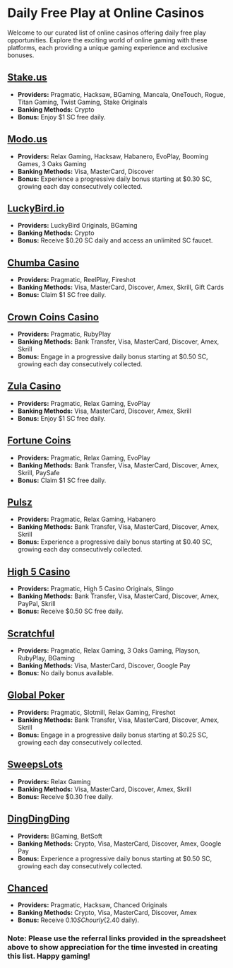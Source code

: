 # Daily Free Play at Online Casinos

Welcome to our curated list of online casinos offering daily free play opportunities. Explore the exciting world of online gaming with these platforms, each providing a unique gaming experience and exclusive bonuses.

## [Stake.us](https://stake.us/?c=6992f60f5a)
- **Providers:** Pragmatic, Hacksaw, BGaming, Mancala, OneTouch, Rogue, Titan Gaming, Twist Gaming, Stake Originals
- **Banking Methods:** Crypto
- **Bonus:** Enjoy $1 SC free daily.

## [Modo.us](https://modo.us?referralCode=_MZ4Iv2bx3tX)
- **Providers:** Relax Gaming, Hacksaw, Habanero, EvoPlay, Booming Games, 3 Oaks Gaming
- **Banking Methods:** Visa, MasterCard, Discover
- **Bonus:** Experience a progressive daily bonus starting at $0.30 SC, growing each day consecutively collected.

## [LuckyBird.io](https://luckybird.vip/?c=c_superdoob)
- **Providers:** LuckyBird Originals, BGaming
- **Banking Methods:** Crypto
- **Bonus:** Receive $0.20 SC daily and access an unlimited SC faucet.

## [Chumba Casino](https://lobby.chumbacasino.com)
- **Providers:** Pragmatic, ReelPlay, Fireshot
- **Banking Methods:** Visa, MasterCard, Discover, Amex, Skrill, Gift Cards
- **Bonus:** Claim $1 SC free daily.

## [Crown Coins Casino](https://crowncoinscasino.com/?utm_campaign=e8a124de-7d1b-433c-af63-ebef876b37da)
- **Providers:** Pragmatic, RubyPlay
- **Banking Methods:** Bank Transfer, Visa, MasterCard, Discover, Amex, Skrill
- **Bonus:** Engage in a progressive daily bonus starting at $0.50 SC, growing each day consecutively collected.

## [Zula Casino](https://zulacasino.com/register/3be51717-227b-4495-a83a-65f7d75d4ed1)
- **Providers:** Pragmatic, Relax Gaming, EvoPlay
- **Banking Methods:** Visa, MasterCard, Discover, Amex, Skrill
- **Bonus:** Enjoy $1 SC free daily.

## [Fortune Coins](https://fortunecoins.com/register/5640b2d2-28cf-4ec1-97d4-1f22b7ff6aaa)
- **Providers:** Pragmatic, Relax Gaming, EvoPlay
- **Banking Methods:** Bank Transfer, Visa, MasterCard, Discover, Amex, Skrill, PaySafe
- **Bonus:** Claim $1 SC free daily.

## [Pulsz](https://pulsz.com/?invited_by=34wfnt)
- **Providers:** Pragmatic, Relax Gaming, Habanero
- **Banking Methods:** Bank Transfer, Visa, MasterCard, Discover, Amex, Skrill
- **Bonus:** Experience a progressive daily bonus starting at $0.40 SC, growing each day consecutively collected.

## [High 5 Casino](https://high5casino.com/gc?adId=INV001%3Ad00b3r)
- **Providers:** Pragmatic, High 5 Casino Originals, Slingo
- **Banking Methods:** Bank Transfer, Visa, MasterCard, Discover, Amex, PayPal, Skrill
- **Bonus:** Receive $0.50 SC free daily.

## [Scratchful](https://scratchful.com/?r=826086841)
- **Providers:** Pragmatic, Relax Gaming, 3 Oaks Gaming, Playson, RubyPlay, BGaming
- **Banking Methods:** Visa, MasterCard, Discover, Google Pay
- **Bonus:** No daily bonus available.

## [Global Poker](https://globalpoker.com)
- **Providers:** Pragmatic, Slotmill, Relax Gaming, Fireshot
- **Banking Methods:** Bank Transfer, Visa, MasterCard, Discover, Amex, Skrill
- **Bonus:** Engage in a progressive daily bonus starting at $0.25 SC, growing each day consecutively collected.

## [SweepsLots](https://sweepsLots.com)
- **Providers:** Relax Gaming
- **Banking Methods:** Visa, MasterCard, Discover, Amex, Skrill
- **Bonus:** Receive $0.30 free daily.

## [DingDingDing](https://dingdingding.com/?referral=71dddc47-2416-55a1-881a-0b1129861260)
- **Providers:** BGaming, BetSoft
- **Banking Methods:** Crypto, Visa, MasterCard, Discover, Amex, Google Pay
- **Bonus:** Experience a progressive daily bonus starting at $0.50 SC, growing each day consecutively collected.

## [Chanced](https://chanced.com/?aid=26657)
- **Providers:** Pragmatic, Hacksaw, Chanced Originals
- **Banking Methods:** Crypto, Visa, MasterCard, Discover, Amex
- **Bonus:** Receive $0.10 SC hourly ($2.40 daily).

### Note: Please use the referral links provided in the spreadsheet above to show appreciation for the time invested in creating this list. Happy gaming!
